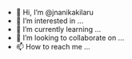 - 👋 Hi, I’m @jnanikakilaru
- 👀 I’m interested in ...
- 🌱 I’m currently learning ...
- 💞️ I’m looking to collaborate on ...
- 📫 How to reach me ...

<!---
jnanikakilaru/jnanikakilaru is a ✨ special ✨ repository because its `README.md` (this file) appears on your GitHub profile.
You can click the Preview link to take a look at your changes.
--->
